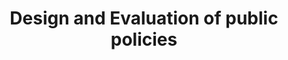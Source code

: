 ---
title: "Design and Evaluation of public policies"
specialty: 
    enable : true
    main_title: "Design and Evaluation of "
    color_title: "Public Policies"
    case_studies1: Case
    case_studies2: Studies
    main_bg_image_webp: images/expertise/public-policies/Politicas-publicas-banner.jpg
    main_bg_image: images/expertise/public-policies/Politicas-publicas-banner.jpg
    image_webp: images/expertise/public-policies/Politicas-publicas-icono-1.png
    image: images/expertise/public-policies/Politicas-publicas-icono-1.png
    extra_title : We design public policies through a multidisciplinary approach 
    extra_content : that ensures long term results that benefit society, environment and the economy.
    bg_image : "images/backgrounds/Background-blanco-2.jpg"
    bg_image_webp : "images/backgrounds/Background-blanco-2.jpg"
    description : "This is meta description"
    subtitle: "Systematic solutions to overcome challenges in different contexts"
    text: "We assist in the evaluation and design of public policies on urban sustainability, involving climate change, air quality, energy, waste management, environment, planning, resilience, public health, soil and water."
    icon: ""
    casestudy_item:
      # casestudy item loop
      - name: "Air Quality Program for the State of Mexico 2018-2030"
        case_locations: State of Mexico, Mexico
        case_years: "2018"
        case_clients: Ministry of the Environment of the Government of the State of Mexico
        case_id: ph1
        case_content: "The Program to Improve the Air Quality of the State of Mexico was developed. To this end, an air quality diagnosis was carried out in the State of Mexico that included the development of the emissions inventory, institutional analysis, budget and operational capacities, as well as the results of atmospheric monitoring stations. Based on the diagnosis, the state strategy was developed to reduce the emission of local air pollutants, reverse deterioration trends, protect public health and strengthen monitoring. A list of public policy strategies and actions was developed, where the policy actions were prioritized, assessed in terms of their reduction of air contaminants and their cost of implementation was estimated."
        tab_image: images/expertise/public-policies/politicas-caso1.png
        tab_image_webp: images/expertise/public-policies/politicas-caso1.png
        case_image: images/specialities/public-policies/politicas-caso1.png
        case_image_webp: images/expertise/public-policies/politicas-caso1.png
      # casestudy item loop
      - name: "Review of the Mexico City Climate Action Plan"
        case_locations: Mexico City, Mexico
        case_years: "2018"
        case_clients: C40
        case_id: ph2
        case_content: "Based on the C40 guidelines and The Paris commitments, the Climate Action Plan (PAC) of Mexico City 2020 to 2050 was revised. Following the review, a technical opinion was issued to C40 on the process of developing the CAP, the content, the goals and the general consistency with the commitment of mayors of the cities that are part of the C40. The review covered the areas of participatory processes, integration of vulnerable groups, emissions inventory, climate vulnerability analysis, measures, prioritization, costs and financing."
        tab_image: images/expertise/public-policies/politicas-caso2.png
        tab_image_webp: images/expertise/public-policies/politicas-caso2.png
        case_image: images/specialities/public-policies/politicas-caso2.png
        case_image_webp: images/expertise/public-policies/politicas-caso2.png
      # casestudy item loop
      - name: "Sustainable Strategy for the Social Housing Sector of Mexico"
        case_locations: Mexico
        case_years: "2016"
        case_clients: ARA, CADU, DEREX, JAVER, RUBA, SADASI, UNION, VINTE
        case_id: ph3
        case_content: "Work was carried out with several developers of social housing in Mexico, with the dual purpose of: (1) propose a sustainability scheme in housing that is cost-effective for businesses and its people, achieving high energy efficiency and improving environmental performance; and (2) quantify the benefits in terms of energy savings and mitigation of greenhouse gases that the sector’s actions have had and will have in the future."
        tab_image: images/expertise/public-policies/politicas-caso3.png
        tab_image_webp: images/expertise/public-policies/politicas-caso3.png
        case_image: images/specialities/public-policies/politicas-caso3.png
        case_image_webp: images/expertise/public-policies/politicas-caso3.png
---
